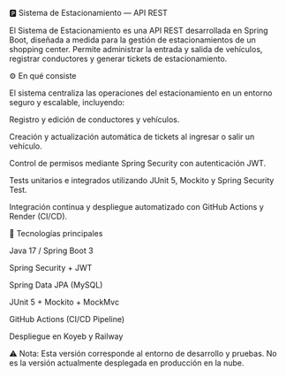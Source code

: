 🅿️ Sistema de Estacionamiento — API REST

El Sistema de Estacionamiento es una API REST desarrollada en Spring Boot, diseñada a medida para la gestión de estacionamientos de un shopping center.
Permite administrar la entrada y salida de vehículos, registrar conductores y generar tickets de estacionamiento.

⚙️ En qué consiste

El sistema centraliza las operaciones del estacionamiento en un entorno seguro y escalable, incluyendo:

Registro y edición de conductores y vehículos.

Creación y actualización automática de tickets al ingresar o salir un vehículo.

Control de permisos mediante Spring Security con autenticación JWT.

Tests unitarios e integrados utilizando JUnit 5, Mockito y Spring Security Test.

Integración continua y despliegue automatizado con GitHub Actions y Render (CI/CD).

🧠 Tecnologías principales

Java 17 / Spring Boot 3

Spring Security + JWT

Spring Data JPA (MySQL)

JUnit 5 + Mockito + MockMvc

GitHub Actions (CI/CD Pipeline)

Despliegue en Koyeb y Railway


⚠️ Nota: Esta versión corresponde al entorno de desarrollo y pruebas.
No es la versión actualmente desplegada en producción en la nube.
